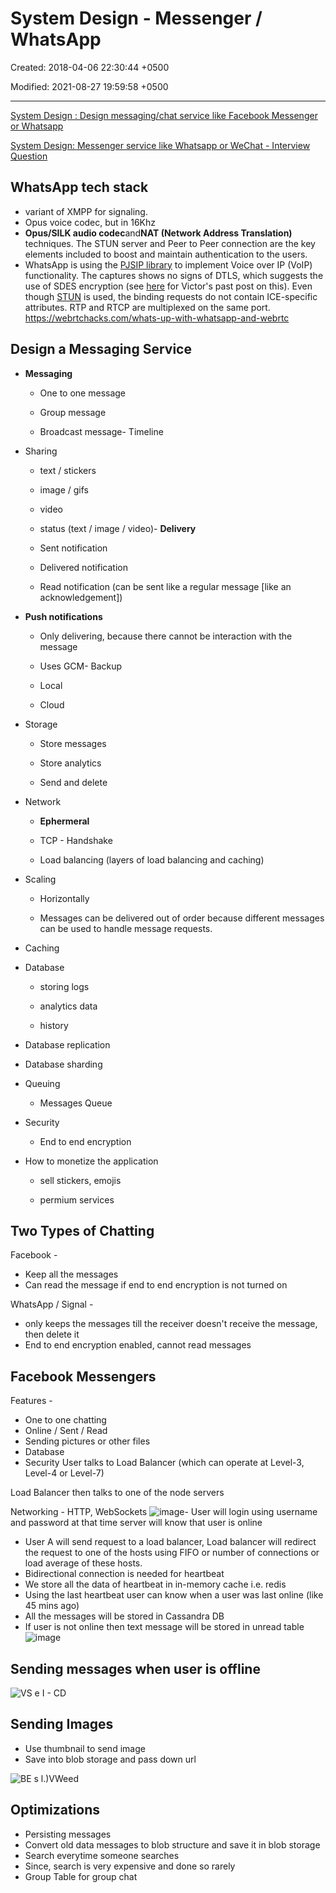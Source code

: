 # System Design - Messenger / WhatsApp

Created: 2018-04-06 22:30:44 +0500

Modified: 2021-08-27 19:59:58 +0500

---

[System Design : Design messaging/chat service like Facebook Messenger or Whatsapp](https://www.youtube.com/watch?v=zKPNUMkwOJE)

[System Design: Messenger service like Whatsapp or WeChat - Interview Question](https://www.youtube.com/watch?v=5m0L0k8ZtEs)

## WhatsApp tech stack

- variant of XMPP for signaling.
- Opus voice codec, but in 16Khz
- **Opus/SILK audio codec**and**NAT (Network Address Translation)** techniques. The STUN server and Peer to Peer connection are the key elements included to boost and maintain authentication to the users.
- WhatsApp is using the [PJSIP library](http://www.pjsip.org/) to implement Voice over IP (VoIP) functionality. The captures shows no signs of DTLS, which suggests the use of SDES encryption (see [here](https://webrtchacks.com/webrtc-must-implement-dtls-srtp-but-must-not-implement-sdes/) for Victor's past post on this). Even though [STUN](https://webrtchacks.com/stun-helps-webrtc-traverse-nats/) is used, the binding requests do not contain ICE-specific attributes. RTP and RTCP are multiplexed on the same port.
<https://webrtchacks.com/whats-up-with-whatsapp-and-webrtc>

## Design a Messaging Service

- **Messaging**

  - One to one message

  - Group message

  - Broadcast message-  Timeline
- Sharing

  - text / stickers

  - image / gifs

  - video

  - status (text / image / video)-  **Delivery**

  - Sent notification

  - Delivered notification

  - Read notification (can be sent like a regular message [like an acknowledgement])
- **Push notifications**

  - Only delivering, because there cannot be interaction with the message

  - Uses GCM-  Backup

  - Local

  - Cloud
- Storage

  - Store messages

  - Store analytics

  - Send and delete
- Network

  - **Ephermeral**
  - TCP - Handshake

  - Load balancing (layers of load balancing and caching)
- Scaling

  - Horizontally

  - Messages can be delivered out of order because different messages can be used to handle message requests.
- Caching
- Database

  - storing logs

  - analytics data

  - history
- Database replication
- Database sharding
- Queuing

  - Messages Queue
- Security

  - End to end encryption
- How to monetize the application

  - sell stickers, emojis

  - permium services

## Two Types of Chatting

Facebook -

- Keep all the messages
- Can read the message if end to end encryption is not turned on

WhatsApp / Signal -

- only keeps the messages till the receiver doesn't receive the message, then delete it
- End to end encryption enabled, cannot read messages

## Facebook Messengers

Features -

- One to one chatting
- Online / Sent / Read
- Sending pictures or other files
- Database
- Security
User talks to Load Balancer (which can operate at Level-3, Level-4 or Level-7)

Load Balancer then talks to one of the node servers

Networking - HTTP, WebSockets
![image](media/System-Design-Messenger-WhatsApp-image1.png)-  User will login using username and password at that time server will know that user is online

- User A will send request to a load balancer, Load balancer will redirect the request to one of the hosts using FIFO or number of connections or load average of these hosts.
- Bidirectional connection is needed for heartbeat
- We store all the data of heartbeat in in-memory cache i.e. redis
- Using the last heartbeat user can know when a user was last online (like 45 mins ago)
- All the messages will be stored in Cassandra DB
- If user is not online then text message will be stored in unread table
![image](media/System-Design-Messenger-WhatsApp-image2.png)

## Sending messages when user is offline

![VS e I - CD ](media/System-Design-Messenger-WhatsApp-image3.png)

## Sending Images

- Use thumbnail to send image
- Save into blob storage and pass down url

![BE s l.)VWeed ](media/System-Design-Messenger-WhatsApp-image4.png)

## Optimizations

- Persisting messages
- Convert old data messages to blob structure and save it in blob storage
- Search everytime someone searches
- Since, search is very expensive and done so rarely
- Group Table for group chat

